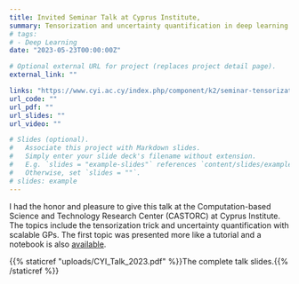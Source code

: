 ```yaml
---
title: Invited Seminar Talk at Cyprus Institute, 
summary: Tensorization and uncertainty quantification in deep learning. 
# tags:
# - Deep Learning
date: "2023-05-23T00:00:00Z"

# Optional external URL for project (replaces project detail page).
external_link: ""

links: "https://www.cyi.ac.cy/index.php/component/k2/seminar-tensorization-and-uncertainty-quantification-in-deep-learning"
url_code: ""
url_pdf: ""
url_slides: ""
url_video: ""

# Slides (optional).
#   Associate this project with Markdown slides.
#   Simply enter your slide deck's filename without extension.
#   E.g. `slides = "example-slides"` references `content/slides/example-slides.md`.
#   Otherwise, set `slides = ""`.
# slides: example
---
```


I had the honor and pleasure to give this talk at the Computation-based Science and Technology Research Center (CASTORC) at Cyprus Institute. The topics include the tensorization trick and uncertainty quantification with scalable GPs. The first topic was presented more like a tutorial and a notebook is also [available](../../post/tensorization/index.md). 

{{% staticref "uploads/CYI_Talk_2023.pdf" %}}The complete talk slides.{{% /staticref %}}